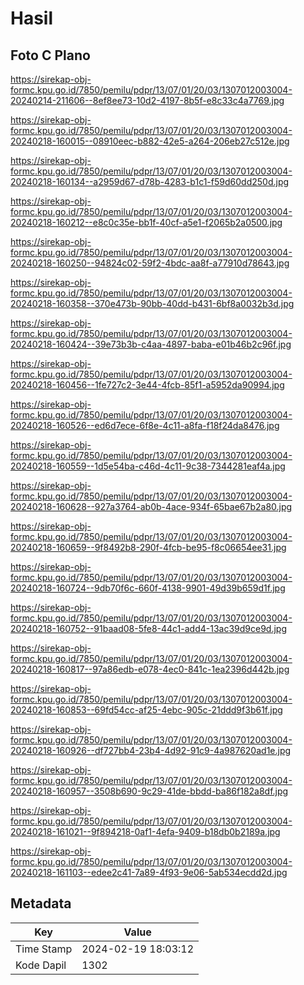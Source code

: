 # Hasil

## Foto C Plano

https://sirekap-obj-formc.kpu.go.id/7850/pemilu/pdpr/13/07/01/20/03/1307012003004-20240214-211606--8ef8ee73-10d2-4197-8b5f-e8c33c4a7769.jpg

https://sirekap-obj-formc.kpu.go.id/7850/pemilu/pdpr/13/07/01/20/03/1307012003004-20240218-160015--08910eec-b882-42e5-a264-206eb27c512e.jpg

https://sirekap-obj-formc.kpu.go.id/7850/pemilu/pdpr/13/07/01/20/03/1307012003004-20240218-160134--a2959d67-d78b-4283-b1c1-f59d60dd250d.jpg

https://sirekap-obj-formc.kpu.go.id/7850/pemilu/pdpr/13/07/01/20/03/1307012003004-20240218-160212--e8c0c35e-bb1f-40cf-a5e1-f2065b2a0500.jpg

https://sirekap-obj-formc.kpu.go.id/7850/pemilu/pdpr/13/07/01/20/03/1307012003004-20240218-160250--94824c02-59f2-4bdc-aa8f-a77910d78643.jpg

https://sirekap-obj-formc.kpu.go.id/7850/pemilu/pdpr/13/07/01/20/03/1307012003004-20240218-160358--370e473b-90bb-40dd-b431-6bf8a0032b3d.jpg

https://sirekap-obj-formc.kpu.go.id/7850/pemilu/pdpr/13/07/01/20/03/1307012003004-20240218-160424--39e73b3b-c4aa-4897-baba-e01b46b2c96f.jpg

https://sirekap-obj-formc.kpu.go.id/7850/pemilu/pdpr/13/07/01/20/03/1307012003004-20240218-160456--1fe727c2-3e44-4fcb-85f1-a5952da90994.jpg

https://sirekap-obj-formc.kpu.go.id/7850/pemilu/pdpr/13/07/01/20/03/1307012003004-20240218-160526--ed6d7ece-6f8e-4c11-a8fa-f18f24da8476.jpg

https://sirekap-obj-formc.kpu.go.id/7850/pemilu/pdpr/13/07/01/20/03/1307012003004-20240218-160559--1d5e54ba-c46d-4c11-9c38-7344281eaf4a.jpg

https://sirekap-obj-formc.kpu.go.id/7850/pemilu/pdpr/13/07/01/20/03/1307012003004-20240218-160628--927a3764-ab0b-4ace-934f-65bae67b2a80.jpg

https://sirekap-obj-formc.kpu.go.id/7850/pemilu/pdpr/13/07/01/20/03/1307012003004-20240218-160659--9f8492b8-290f-4fcb-be95-f8c06654ee31.jpg

https://sirekap-obj-formc.kpu.go.id/7850/pemilu/pdpr/13/07/01/20/03/1307012003004-20240218-160724--9db70f6c-660f-4138-9901-49d39b659d1f.jpg

https://sirekap-obj-formc.kpu.go.id/7850/pemilu/pdpr/13/07/01/20/03/1307012003004-20240218-160752--91baad08-5fe8-44c1-add4-13ac39d9ce9d.jpg

https://sirekap-obj-formc.kpu.go.id/7850/pemilu/pdpr/13/07/01/20/03/1307012003004-20240218-160817--97a86edb-e078-4ec0-841c-1ea2396d442b.jpg

https://sirekap-obj-formc.kpu.go.id/7850/pemilu/pdpr/13/07/01/20/03/1307012003004-20240218-160853--69fd54cc-af25-4ebc-905c-21ddd9f3b61f.jpg

https://sirekap-obj-formc.kpu.go.id/7850/pemilu/pdpr/13/07/01/20/03/1307012003004-20240218-160926--df727bb4-23b4-4d92-91c9-4a987620ad1e.jpg

https://sirekap-obj-formc.kpu.go.id/7850/pemilu/pdpr/13/07/01/20/03/1307012003004-20240218-160957--3508b690-9c29-41de-bbdd-ba86f182a8df.jpg

https://sirekap-obj-formc.kpu.go.id/7850/pemilu/pdpr/13/07/01/20/03/1307012003004-20240218-161021--9f894218-0af1-4efa-9409-b18db0b2189a.jpg

https://sirekap-obj-formc.kpu.go.id/7850/pemilu/pdpr/13/07/01/20/03/1307012003004-20240218-161103--edee2c41-7a89-4f93-9e06-5ab534ecdd2d.jpg


## Metadata

| Key        | Value               |
| ---------- | ------------------- |
| Time Stamp | 2024-02-19 18:03:12 |
| Kode Dapil | 1302                |



